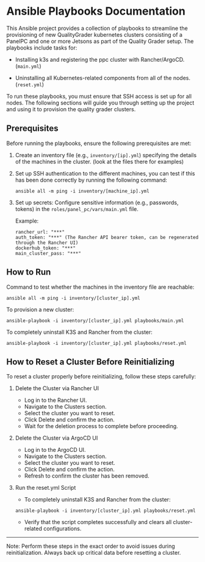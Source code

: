 # Ansible Playbooks Documentation
This Ansible project provides a collection of playbooks to streamline the provisioning of new QualityGrader kubernetes clusters consisting of a PanelPC and one or more Jetsons as part of the Quality Grader setup. The playbooks include tasks for:

- Installing k3s and registering the ppc cluster with Rancher/ArgoCD. (`main.yml`)

- Uninstalling all Kubernetes-related components from all of the nodes. (`reset.yml`)

To run these playbooks, you must ensure that SSH access is set up for all nodes. The following sections will guide you through setting up the project and using it to provision the quality grader clusters.

## Prerequisites
Before running the playbooks, ensure the following prerequisites are met:

1. Create an inventory file (e.g., `inventory/[ip].yml`) specifying the details of the machines in the cluster. (look at the files there for examples)
  
2. Set up SSH authentication to the different machines, you can test if this has been done correctly by running the following command:
    ```
    ansible all -m ping -i inventory/[machine_ip].yml
    ```

3. Set up secrets:
    Configure sensitive information (e.g., passwords, tokens) in the `roles/panel_pc/vars/main.yml` file.

    Example:

    ```
    rancher_url: "***"
    auth_token: "***" (The Rancher API bearer token, can be regenerated through the Rancher UI)
    dockerhub_token: "***"
    main_cluster_pass: "***"
    ```


## How to Run

Command to test whether the machines in the inventory file are reachable:

```
ansible all -m ping -i inventory/[cluster_ip].yml
```


To provision a new cluster:

```
ansible-playbook -i inventory/[cluster_ip].yml playbooks/main.yml
```


To completely uninstall K3S and Rancher from the cluster:
```
ansible-playbook -i inventory/[cluster_ip].yml playbooks/reset.yml
```


## How to Reset a Cluster Before Reinitializing

To reset a cluster properly before reinitializing, follow these steps carefully:

1. Delete the Cluster via Rancher UI
   - Log in to the Rancher UI.
   - Navigate to the Clusters section.
   - Select the cluster you want to reset.
   - Click Delete and confirm the action.
   - Wait for the deletion process to complete before proceeding.

2.  Delete the Cluster via ArgoCD UI
    - Log in to the ArgoCD UI.
    - Navigate to the Clusters section.
    - Select the cluster you want to reset.
    - Click Delete and confirm the action.
    - Refresh to confirm the cluster has been removed.

3. Run the reset.yml Script
   - To completely uninstall K3S and Rancher from the cluster:
    ```
    ansible-playbook -i inventory/[cluster_ip].yml playbooks/reset.yml
    ```
   - Verify that the script completes successfully and clears all cluster-related configurations.

---

Note: Perform these steps in the exact order to avoid issues during reinitialization. Always back up critical data before resetting a cluster.